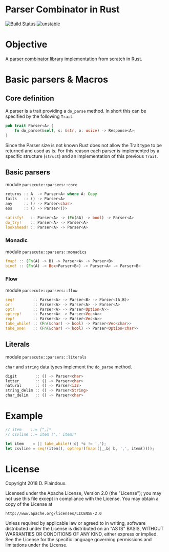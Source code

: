 # Parser Combinator in Rust

[![Build Status](https://travis-ci.org/d-plaindoux/parsec.rust.svg?branch=master)](https://travis-ci.org/d-plaindoux/parsec.rust)
[![unstable](http://badges.github.io/stability-badges/dist/unstable.svg)](http://github.com/badges/stability-badges)

# Objective 

A [parser combinator library](https://www.microsoft.com/en-us/research/wp-content/uploads/2016/02/parsec-paper-letter.pdf)
implementation from scratch in [Rust](https://www.rust-lang.org/en-US/).

# Basic parsers & Macros

## Core definition

A parser is a trait providing a `do_parse` method. In short this can be specified by the following `Trait`.

```rust
pub trait Parser<A> {
    fn do_parse(&self, s: &str, o: usize) -> Response<A>;
}
```

Since the Parser size is not known Rust does not allow the Trait type to be returned and used as is. For this reason each parser is implemented by a specific
structure (`struct`) and an implementation of this previous `Trait`.

## Basic parsers

module `parsecute::parsers::core`

```rust
returns :: A  -> Parser<A> where A: Copy
fails   :: () -> Parser<A>
any     :: () -> Parser<char>
eos     :: () -> Parser<()>
```

```rust
satisfy!   :: Parser<A> -> (Fn(&A) -> bool) -> Parser<A>
do_try!    :: Parser<A> -> Parser<A>
lookahead! :: Parser<A> -> Parser<A>
```

### Monadic 

module `parsecute::parsers::monadics`

```rust
fmap! :: (Fn(A) -> B) -> Parser<A> -> Parser<B>
bind! :: (Fn(A) -> Box<Parser<B>) -> Parser<A> -> Parser<B>
```

### Flow

module `parsecute::parsers::flow`

```rust
seq!        :: Parser<A> -> Parser<B> -> Parser<(A,B)>
or!         :: Parser<A> -> Parser<A> -> Parser<A>
opt!        :: Parser<A> -> Parser<Option<A>>
optrep!     :: Parser<A> -> Parser<Vec<A>>
rep!        :: Parser<A> -> Parser<Vec<A>>
take_while! :: (Fn(&char) -> bool) -> Parser<Vec<char>>
take_one!   :: (Fn(&char) -> bool) -> Parser<Option<char>>
```

## Literals

module `parsecute::parsers::literals`

`char` and `string` data types implement the `do_parse` method.

```rust
digit        :: () -> Parser<char>
letter       :: () -> Parser<char>
natural      :: () -> Parser<i32>
string_delim :: () -> Parser<String>
char_delim   :: () -> Parser<char>
```

# Example

```rust
// item    ::= [^,]*
// csvline ::= item (',' item)*

let item    = || take_while!(|c| *c != ',');
let csvline = seq!(item(), optrep!(fmap!(|_,b| b, ',', item())));
```

# License

Copyright 2018 D. Plaindoux.

Licensed under the Apache License, Version 2.0 (the "License");
you may not use this file except in compliance with the License.
You may obtain a copy of the License at

    http://www.apache.org/licenses/LICENSE-2.0

Unless required by applicable law or agreed to in writing, software
distributed under the License is distributed on an "AS IS" BASIS,
WITHOUT WARRANTIES OR CONDITIONS OF ANY KIND, either express or implied.
See the License for the specific language governing permissions and
limitations under the License.
